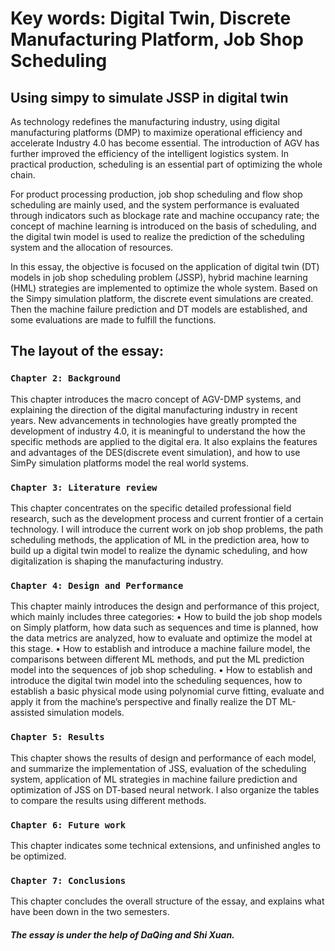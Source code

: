
# Key words: Digital Twin, Discrete Manufacturing Platform, Job Shop Scheduling
## Using simpy to simulate JSSP in digital twin

As technology redefines the manufacturing industry, using digital manufacturing platforms (DMP) to maximize operational efficiency and accelerate Industry 4.0 has become essential. The introduction of AGV has further improved the efficiency of the intelligent logistics system. In practical production, scheduling is an essential part of optimizing the whole chain.  

For product processing production, job shop scheduling and flow shop scheduling are mainly used, and the system performance is evaluated through indicators such as blockage rate and machine occupancy rate; the concept of machine learning is introduced on the basis of scheduling, and the digital twin model is used to realize the prediction of the scheduling system and the allocation of resources.  

In this essay, the objective is focused on the application of digital twin (DT) models in job shop scheduling problem (JSSP), hybrid machine learning (HML) strategies are implemented to optimize the whole system. Based on the Simpy simulation platform, the discrete event simulations are created. Then the machine failure prediction and DT models are established, and some evaluations are made to fulfill the functions.  

## The layout of the essay:
### `Chapter 2: Background`
This chapter introduces the macro concept of AGV-DMP systems, and explaining the direction of the digital manufacturing industry in recent years. New advancements in technologies have greatly prompted the development of industry 4.0, it is meaningful to understand the how the specific methods are applied to the digital era. It also explains the features and advantages of the DES(discrete event simulation), and how to use SimPy simulation platforms model the real world systems.
### `Chapter 3: Literature review`
This chapter concentrates on the specific detailed professional field research, such as the development process and current frontier of a certain technology. I will introduce the current work on job shop problems, the path scheduling methods, the application of ML in the prediction area, how to build up a digital twin model to realize the dynamic scheduling, and how digitalization is shaping the manufacturing industry.
### `Chapter 4: Design and Performance`
This chapter mainly introduces the design and performance of this project, which mainly includes three categories: 
  •	How to build the job shop models on Simply platform, how data such as sequences and time is planned, how the data metrics are analyzed, how to evaluate and optimize the model at this stage.
  •	How to establish and introduce a machine failure model, the comparisons between different ML methods, and put the ML prediction model into the sequences of job shop scheduling.
  •	How to establish and introduce the digital twin model into the scheduling sequences, how to establish a basic physical mode using polynomial curve fitting, evaluate and apply it from the machine’s perspective and finally realize the DT ML-assisted simulation models.
### `Chapter 5: Results `
This chapter shows the results of design and performance of each model, and summarize the implementation of JSS, evaluation of the scheduling system, application of ML strategies in machine failure prediction and optimization of JSS on DT-based neural network. I also organize the tables to compare the results using different methods.
### `Chapter 6: Future work`
This chapter indicates some technical extensions, and unfinished angles to be optimized.
### `Chapter 7: Conclusions`
This chapter concludes the overall structure of the essay, and explains what have been down in the two semesters.

##### The essay is under the help of DaQing and Shi Xuan.
